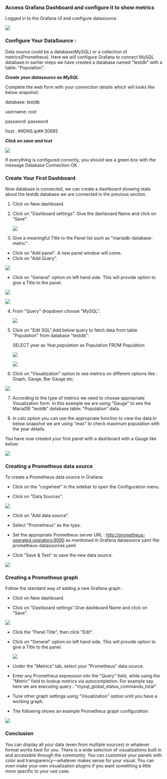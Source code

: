 
### Access Grafana Dashboard and configure it to show metrics

Logged in to the Grafana UI and configure datasource.

![](_images/dashboard.png)

### Configure Your DataSource :

Data source could be a database(MySQL) or a collection of metrics(Prometheus).
Here we will configure Grafana to connect MySQL database.In earlier steps we have created a database named "testdb" with a table: "Population".

***Create your datasource as MySQL***

 Complete the web form with your connection details which will looks like below snapshot:
 
 database: testdb 
 
 username: root 
 
 password: password 
 
 host : ##DNS.ip##:30685 

***Click on save and test***

 ![](_images/mysql-datasource-connection.PNG)


If everything is configured correctly, you should see a green box with the message Database Connection OK.



### Create Your First Dashboard

Now database is connected, we can create a dashboard showing stats about the testdb database we are connected in the previous section.

1. Click on New dashboard.

2. Click on "Dashboard settings". Give the dashboard Name and click on "Save".

   ![](_images/rename-dashboard.png)

3. Give a meaningful Title to the Panel list such as "mariadb-database-metric".
  - Click on "Add panel". A new panel window will come.    
  - Click on "Add Query".  
   
  ![](_images/add-panel.png) 
  
  - Click on "General" option on left hand side. This will provide option to give a Title to the panel.
  
  ![](_images/general-option.png)
     
    
  ![](_images/panel-name.png)

4. From "Query" dropdown choose "MySQL".
    
   
   ![](_images/add-datasource-as-mysql.png)

5. Click on "Edit SQL".Add below query to fetch data from table "Population" from database "testdb":
   
   
   SELECT
     year as Year,population as Population
   FROM Population

   
   ![](_images/edit-sql.png)
   
  
   ![](_images/query-db-to-get-metrics.png)

6. Click on "Visualization" option to see metrics on different options like : Graph, Gauge, Bar Gauge etc.

  ![](_images/visualization.png)

7. According to the type of metrics we need to choose appropriate Visualization form. In this example we are using "Gauge" to see the MariaDB "testdb" database table:    "Population" data.

8. In calc option you can use the appropriate function to view the data.In below snapshot we are using "max" to check maximum population with the year details.

You have now created your first panel with a dashboard with a Gauge like below:


![](_images/mariadb-gauge-db-metrics-max-population.png)



### Creating a Prometheus data source

To create a Prometheus data source in Grafana:

- Click on the "cogwheel" in the sidebar to open the Configuration menu.

- Click on "Data Sources".

 ![](_images/prometheus-datasource-config-option.png)

- Click on "Add data source".

- Select "Prometheus" as the type.

- Set the appropriate Prometheus server URL : http://prometheus-operated.operators:9090 as mentioned in Grafana datasource yaml file: prometheus-datasources.yaml

- Click "Save & Test" to save the new data source.
  
  
 ![](_images/prometheus-datasource.PNG)
  

###  Creating a Prometheus graph

Follow the standard way of adding a new Grafana graph :

- Click on New dashboard.

- Click on "Dashboard settings".Give dashboard Name and click on "Save".

 ![](_images/Dashboard-name-setting.png)

- Click the "Panel Title", then click "Edit".

- Click on "General" option on left hand side. This will provide option to give a Title to the panel. 
   
      
  ![](_images/panel_list_name.png)


- Under the "Metrics" tab, select your "Prometheus" data source.


- Enter any Prometheus expression into the "Query" field, while using the "Metric" field to lookup metrics via autocompletion.
  For example say here we are executing query : "mysql_global_status_commands_total"  
  

- Tune other graph settings using "Visualization" option until you have a working graph.


- The following shows an example Prometheus graph configuration:

 ![](_images/metric-for-global-status-commands-total.png)


### Conclusion 
You can display all your data (even from multiple sources) in whatever format works best for you. There is a wide selection of visualizations built in and accessible through the community. You can customize your panels with color and transparency—whatever makes sense for your visual. You can even make your own visualization plugins if you want something a little more specific to your use case.


